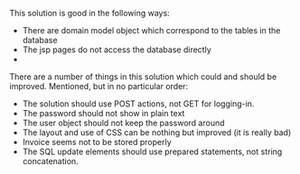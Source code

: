 This solution is good in the following ways:

* There are domain model object which correspond to the tables in the database
* The jsp pages do not access the database directly
*

There are a number of things in this solution which could and should be improved.
Mentioned, but in no particular order:

* The solution should use POST actions, not GET for logging-in.
* The password should not show in plain text
* The user object should not keep the password around
* The layout and use of CSS can be nothing but improved (it is really bad)
* Invoice seems not to be stored properly
* The SQL update elements should use prepared statements, not string concatenation.


